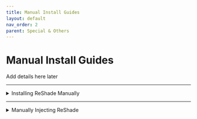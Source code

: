 ```yaml
---
title: Manual Install Guides
layout: default
nav_order: 2
parent: Special & Others
---
```


# Manual Install Guides
Add details here later

------

<details markdown="block">
<summary>Installing ReShade Manually</summary>

Not all games allow ReShade to be installed via the ReShade Installer, this can be in regards to permissions issues that the installer would require administrative prompts for or even missing dependancies from the user.

However, this guide page exists to walk users through, and better understand how to install ReShade manually without the need of the installer so that they can get on their feet and get ReShade in their game!

------

### Step 1
Finding the proper architecture type of your game:

1. Visit the [PCGamingWiki](https://www.pcgamingwiki.com/wiki/Home).
2. Search for your game in the search bar.
    <img src="./images/manually_injecting_reshade/pcgw_search.jpg"/>
3. Navigate towards the API tab of the page for your game (generally towards the end of the page.)
    <img src="./images/manually_injecting_reshade/pcgamingwiki_api.jpg"/>

------

### Step 2.
Download the latest ReShade installer from the [ReShade Website](https://reshade.me)

------

### Step 3.
Download and install the latest `.msi` version of `7Zip` from [7Zip's official website](https://www.7-zip.org/download.html)
    <img src="./images/manually_installing_reshade/7zip_website_download.jpg"/>

{: .note}
WinRar works as an alternative, but I will be using `7Zip` in this guide.

------

### Step 4.
Extract the `ReShadeXX.dll` you need for ReShade:
1. Right click the ReShade Installer `ReShade_Setup_x.x.x.exe`, hover over `7Zip`, and then click `Open Archive`
    <img src="./images/manually_installing_reshade/reshade_setup_open_with_7zip.jpg"/>
2. Extract the dll you need
    <img src="./images/manually_installing_reshade/7zip_extract_reshade_binaries.jpg"/>
    * `ReShade64.dll` - 64 Bit Binary of ReShade
    * `ReShade32.dll` - 32 Bit Binary of ReShade

------

### Step 5.
Rename the binary you have extracted to the proper injection name of your rendering API:
Right click the `ReShadeXX.dll` you just extracted from the ReShade Installer, and then click `Rename`
<img src="./images/manually_installing_reshade/extacted_reshade_binary_rename.jpg"/>

* Rename to the proper injection name for your rendering API
    * dxgi.dll - DirectX 10/11/12
    * d3d12.dll - DirectX 12
    * d3d11.dll - DirectX 11
    * d3d10.dll - DirectX 10
    * d3d9.dll - DirectX 9
    * opengl32.dll - OpenGL

------

### Step 6.
Place the dll that you have just renamed to fit your rendering API injection name in the root folder of your game.

<img src="./images/manually_installing_reshade/place_reshade_binary_game_folder.jpg"/>

The root folder of your game will be in the same location as your game's executable.

If you need help finding the specific executable of your game, [please refer to our guide on finding your game's executable!](https://guides.martysmods.com/docs/special_other/finding_your_game_executable.html)

When done, your game should launch automatically with ReShade!
<img src="./images/manually_injecting_reshade/ultrakill_reshade_installed.jpg"/>

</details>

------

<details markdown="block">

<summary>Manually Injecting ReShade</summary>

Unfortunately, Not all games allow for ReShade to be injected automatically at run-time, which can be an issue for some users.

With that in mind, Crosire has built a tool in order to easily inject any form of DLL into games. This is most prominent in UWP (Microsoft Store) games, as most do not allow automatic injection.

{: .warning }
Since Crosire's Inject tool is an external injector, it is more prone to triggering anti-cheat systems - USE AT YOUR OWN RISK.

------

### Step 1
Finding the proper architecture type of your game:

1. Visit the [PCGamingWiki](https://www.pcgamingwiki.com/wiki/Home).
2. Search for your game in the search bar.
    <img src="./images/manually_injecting_reshade/pcgw_search.jpg"/>
3. Navigate towards the API tab of the page for your game (generally towards the end of the page.)
    <img src="./images/manually_injecting_reshade/pcgamingwiki_api.jpg"/> 
  
------

### Step 2
Download the injector that matches the bit architecture of your game:
* [Inject64.exe](https://reshade.me/downloads/inject64.exe)
* [Inject32.exe](https://reshade.me/downloads/inject32.exe)

------

### Step 3
Download the latest ReShade Installer archive on the [ReShade website](https://www.reshade.me).

------

### Step 4.
Download and install the latest `.msi` version of `7Zip` from [7Zip's official website](https://www.7-zip.org/download.html)
    <img src="./images/manually_installing_reshade/7zip_website_download.jpg"/>

{: .note}
WinRar works as an alternative, but I will be using `7Zip` in this guide.

------

### Step 5.
Extract the `ReShadeXX.dll` you need for ReShade:
1. Right click the ReShade Installer `ReShade_Setup_x.x.x.exe`, hover over `7Zip`, and then click `Open Archive`
    <img src="./images/manually_installing_reshade/reshade_setup_open_with_7zip.jpg"/>
2. Extract the dll you need
    <img src="./images/manually_installing_reshade/7zip_extract_reshade_binaries.jpg"/>
    * `ReShade64.dll` - 64 Bit Binary of ReShade
    * `ReShade32.dll` - 32 Bit Binary of ReShade

{: .highlight-title}
> Remember!
>
> This DLL has to be the same archtecture as the injection tool that you have downloaded previously.

------

### Step 6
Place the `injectXX.exe` file and `ReShadeXX.dll` file you have downloaded, into your game folder.
    <img src="./images/manually_injecting_reshade/place_reshade_dll_and_inject_in_game_folder.jpg"/>

If you need help finding the specific directory of your game, [please refer to our guide on finding your game's executable!](https://guides.martysmods.com/docs/special_other/finding_your_game_executable.html)

------

### Step 7
Start the game that you want to inject ReShade into normally and open Task Manager to check the proccess name used by the game:
1. Open Task Manager
2. Right Click your application in the default proccesses tab and click `Go to Details.`
    <img src="./images/manually_injecting_reshade/task_manager_go_to_details.jpg"/>

The executable highlighted will be the process name of your game.
<img src="./images/manually_injecting_reshade/task_manager_details_view_exe.jpg"/>

------

### Step 8
Close your game, and navigate to the folder where your game exists. Inside the folder, you want to open a command prompt:

1. Type `CMD` in the address bar of File Explorer.
    <img src="./images/manually_injecting_reshade/cmd_in_file_explorer.jpg"/>
2. Type `inject[x32/x64].exe "name of the process here.exe"`, then press enter.
    <img src="./images/manually_injecting_reshade/type_inject_params.jpg"/>
3. Start your game.

If done properly, you will now have ReShade injected into your game once it starts.
    <img src="./images/manually_injecting_reshade/ultrakill_reshade_installed.jpg"/>

</details>